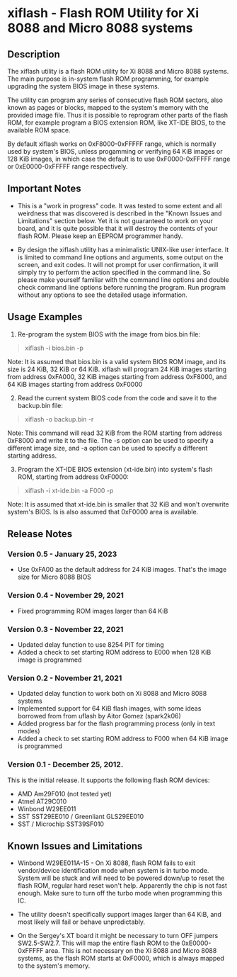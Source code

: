 # xiflash - Flash ROM Utility for Xi 8088 and Micro 8088 systems

## Description

The xiflash utility is a flash ROM utility for Xi 8088 and Micro 8088 systems. The main purpose is in-system flash ROM programming, for example upgrading the system BIOS image in these systems.

The utility can program any series of consecutive flash ROM sectors, also known as pages or blocks, mapped to the system's memory with the provided image file. Thus it is possible to reprogram other parts of the flash ROM, for example program a BIOS extension ROM, like XT-IDE BIOS, to the available ROM space.

By default xiflash works on 0xF8000-0xFFFFF range, which is normally used by system's BIOS, unless progamming or verifying 64 KiB images or 128 KiB images, in which case the default is to use 0xF0000-0xFFFFF range or 0xE0000-0xFFFFF range respectively.

## Important Notes

* This is a "work in progress" code. It was tested to some extent and all weirdness that was discovered is described in the "Known Issues and Limitations" section below. Yet it is not guaranteed to work on your board, and it is quite possible that it will destroy the contents of your flash ROM. Please keep an EEPROM programmer handy.

* By design the xiflash utility has a minimalistic UNIX-like user interface. It is limited to command line options and arguments, some output on the screen, and exit codes. It will not prompt for user confirmation, it will simply try to perform the action specified in the command line. So please make yourself familiar with the command line options and double check command line options before running the program. Run program without any options to see the detailed usage information.

## Usage Examples

1. Re-program the system BIOS with the image from bios.bin file:
> xiflash -i bios.bin -p

Note: It is assumed that bios.bin is a valid system BIOS ROM image, and its size is 24 KiB, 32 KiB or 64 KiB. xiflash will program 24 KiB images starting from address 0xFA000, 32 KiB images starting from address 0xF8000, and 64 KiB images starting from address 0xF0000

2. Read the current system BIOS code from the code and save it to the backup.bin file:
> xiflash -o backup.bin -r

Note: This command will read 32 KiB from the ROM starting from address 0xF8000 and write it to the file. The -s option can be used to specify a different image size, and -a option can be used to specify a different starting address.

3. Program the XT-IDE BIOS extension (xt-ide.bin) into system's flash ROM,
starting from address 0xF0000:
> xiflash -i xt-ide.bin -a F000 -p

Note: It is assumed that xt-ide.bin is smaller that 32 KiB and won't overwrite system's BIOS. Is is also assumed that 0xF0000 area is available.

## Release Notes

### Version 0.5 - January 25, 2023
* Use 0xFA00 as the default address for 24 KiB images. That's the image size for Micro 8088 BIOS

### Version 0.4 - November 29, 2021
* Fixed programming ROM images larger than 64 KiB

### Version 0.3 - November 22, 2021
* Updated delay function to use 8254 PIT for timing
* Added a check to set starting ROM address to E000 when 128 KiB image is programmed

### Version 0.2 - November 21, 2021
* Updated delay function to work both on Xi 8088 and Micro 8088 systems
* Implemented support for 64 KiB flash images, with some ideas borrowed from from uflash by Aitor Gomez (spark2k06)
* Added progress bar for the flash programming process (only in text modes)
* Added a check to set starting ROM address to F000 when 64 KiB image is programmed

### Version 0.1 - December 25, 2012.
This is the initial release. It supports the following flash ROM devices:
* AMD Am29F010 (not tested yet)
* Atmel AT29C010
* Winbond W29EE011
* SST SST29EE010 / Greenliant GLS29EE010
* SST / Microchip SST39SF010

## Known Issues and Limitations

* Winbond W29EE011A-15 - On Xi 8088, flash ROM fails to exit vendor/device identification mode when system is in turbo mode. System will be stuck and will need to be powered down/up to reset the flash ROM, regular hard reset won't help. Apparently the chip is not fast enough. Make sure to turn off the turbo mode when programming this IC.

* The utility doesn't specifically support images larger than 64 KiB, and most likely will fail or behave unpredictably.

* On the Sergey's XT board it might be necessary to turn OFF jumpers SW2.5-SW2.7. This will map the entire flash ROM to the 0xE0000-0xFFFFF area. This is not necessary on the Xi 8088 and Micro 8088 systems, as the flash ROM starts at 0xF0000, which is always mapped to the system's memory.
